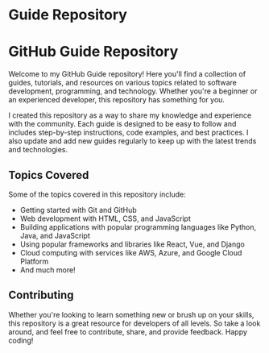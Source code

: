 # Guide Repository
# **GitHub Guide Repository**

Welcome to my GitHub Guide repository! Here you'll find a collection of guides, tutorials, and resources on various topics related to software development, programming, and technology. Whether you're a beginner or an experienced developer, this repository has something for you.

I created this repository as a way to share my knowledge and experience with the community. Each guide is designed to be easy to follow and includes step-by-step instructions, code examples, and best practices. I also update and add new guides regularly to keep up with the latest trends and technologies.

## **Topics Covered**

Some of the topics covered in this repository include:

- Getting started with Git and GitHub
- Web development with HTML, CSS, and JavaScript
- Building applications with popular programming languages like Python, Java, and JavaScript
- Using popular frameworks and libraries like React, Vue, and Django
- Cloud computing with services like AWS, Azure, and Google Cloud Platform
- And much more!

## **Contributing**

Whether you're looking to learn something new or brush up on your skills, this repository is a great resource for developers of all levels. So take a look around, and feel free to contribute, share, and provide feedback. Happy coding!
